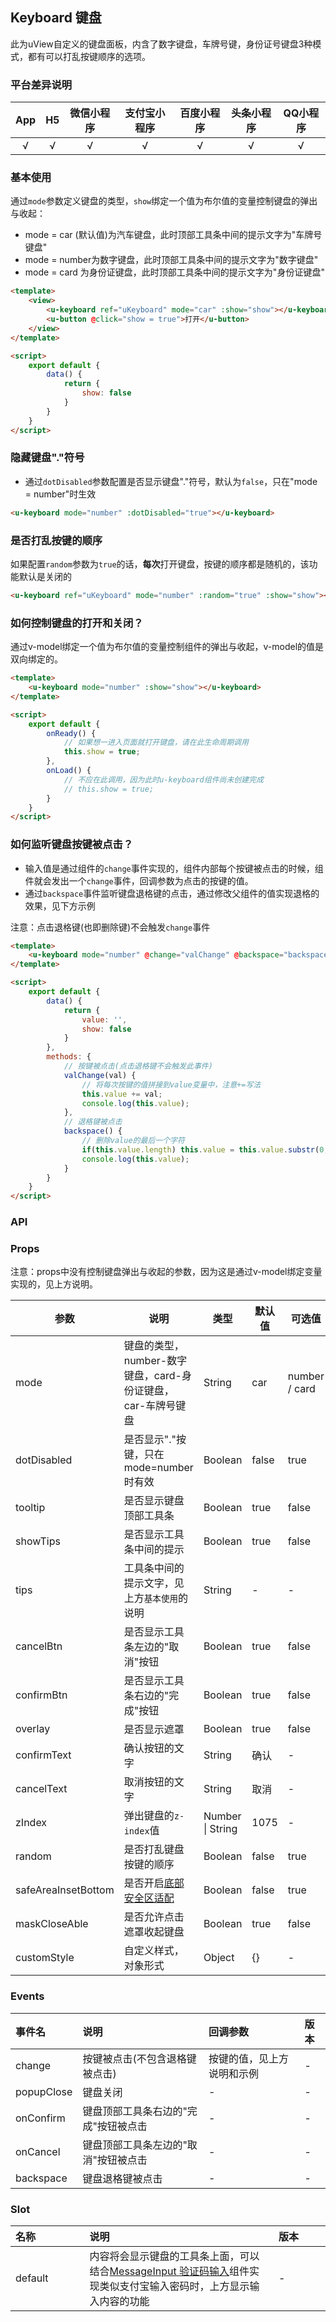 ## Keyboard 键盘 <to-api/>

<demo-model url="/pages/componentsA/keyboard/index"></demo-model>


此为uView自定义的键盘面板，内含了数字键盘，车牌号键，身份证号键盘3种模式，都有可以打乱按键顺序的选项。

### 平台差异说明

|  App  |  H5   | 微信小程序 | 支付宝小程序 | 百度小程序 | 头条小程序 | QQ小程序 |
| :---: | :---: | :--------: | :----------: | :--------: | :--------: | :------: |
|   √   |   √   |     √      |      √       |     √      |     √      |    √     |

### 基本使用


通过`mode`参数定义键盘的类型，`show`绑定一个值为布尔值的变量控制键盘的弹出与收起：
- mode = car  (默认值)为汽车键盘，此时顶部工具条中间的提示文字为"车牌号键盘"
- mode = number为数字键盘，此时顶部工具条中间的提示文字为"数字键盘"
- mode = card 为身份证键盘，此时顶部工具条中间的提示文字为"身份证键盘"

```html
<template>
	<view>
		<u-keyboard ref="uKeyboard" mode="car" :show="show"></u-keyboard>
		<u-button @click="show = true">打开</u-button>
	</view>
</template>

<script>
	export default {
		data() {
			return {
				show: false
			}
		}
	}
</script>
```

### 隐藏键盘"."符号

- 通过`dotDisabled`参数配置是否显示键盘"."符号，默认为`false`，只在"mode = number"时生效

```html
<u-keyboard mode="number" :dotDisabled="true"></u-keyboard>
```

### 是否打乱按键的顺序

如果配置`random`参数为`true`的话，**每次**打开键盘，按键的顺序都是随机的，该功能默认是关闭的

```html
<u-keyboard ref="uKeyboard" mode="number" :random="true" :show="show"></u-keyboard>
```

### 如何控制键盘的打开和关闭？

通过v-model绑定一个值为布尔值的变量控制组件的弹出与收起，v-model的值是双向绑定的。

```html
<template>
	<u-keyboard mode="number" :show="show"></u-keyboard>
</template>

<script>
	export default {
		onReady() {
			// 如果想一进入页面就打开键盘，请在此生命周期调用
			this.show = true;
		},
		onLoad() {
			// 不应在此调用，因为此时u-keyboard组件尚未创建完成
			// this.show = true;
		}
	}
</script>
```

### 如何监听键盘按键被点击？

- 输入值是通过组件的`change`事件实现的，组件内部每个按键被点击的时候，组件就会发出一个`change`事件，回调参数为点击的按键的值。  
- 通过`backspace`事件监听键盘退格键的点击，通过修改父组件的值实现退格的效果，见下方示例

注意：点击退格键(也即删除键)不会触发`change`事件

```html
<template>
	<u-keyboard mode="number" @change="valChange" @backspace="backspace" :show="show"></u-keyboard>
</template>

<script>
	export default {
		data() {
			return {
				value: '',
				show: false
			}
		},
		methods: {
			// 按键被点击(点击退格键不会触发此事件)
			valChange(val) {
				// 将每次按键的值拼接到value变量中，注意+=写法
				this.value += val;
				console.log(this.value);
			},
			// 退格键被点击
			backspace() {
				// 删除value的最后一个字符
				if(this.value.length) this.value = this.value.substr(0, this.value.length - 1);
				console.log(this.value);
			}
		}
	}
</script>
```



### API

### Props

注意：props中没有控制键盘弹出与收起的参数，因为这是通过v-model绑定变量实现的，见上方说明。

| 参数                                 | 说明                                                                                                | 类型             | 默认值 | 可选值     |
| ------------------------------------ | --------------------------------------------------------------------------------------------------- | ---------------- | ------ | ---------- |
| mode                                 | 键盘的类型，number-数字键盘，card-身份证键盘，car-车牌号键盘 | String           | car | number / card |
| dotDisabled                          | 是否显示"."按键，只在mode=number时有效       | Boolean          | false   | true      |
| tooltip                              | 是否显示键盘顶部工具条                     | Boolean          | true   | false      |
| showTips                              | 是否显示工具条中间的提示   | Boolean          | true   | false      |
| tips                                 | 工具条中间的提示文字，见上方`基本使用`的说明                                                        | String           | -      | -          |
| cancelBtn                           | 是否显示工具条左边的"取消"按钮                                                                      | Boolean          | true   | false      |
| confirmBtn                          | 是否显示工具条右边的"完成"按钮                                                                      | Boolean          | true   | false      |
| overlay                                 | 是否显示遮罩                                                                                        | Boolean          | true   | false      |
| confirmText                                 | 确认按钮的文字     | String          | 确认   | -      |
| cancelText                                 | 取消按钮的文字     | String          | 取消   | -      |
| zIndex                              | 弹出键盘的`z-index`值                       | Number \| String | 1075   | -          |
| random                               | 是否打乱键盘按键的顺序                                                                              | Boolean          | false  | true       |
| safeAreaInsetBottom            | 是否开启[底部安全区适配](/components/safeAreaInset.html#关于uview某些组件safe-area-inset参数的说明) | Boolean          | false  | true       |
| maskCloseAble                      | 是否允许点击遮罩收起键盘                    | Boolean          | true   | false      |
| customStyle                      | 自定义样式，对象形式                    | Object          | {}   | -      |


### Events

| 事件名    | 说明                                 | 回调参数                   | 版本 |
| :-------- | :----------------------------------- | :------------------------- | :--- |
| change    | 按键被点击(不包含退格键被点击)       | 按键的值，见上方说明和示例 | -    |
| popupClose    | 键盘关闭 | -                          | -    |
| onConfirm   | 键盘顶部工具条右边的"完成"按钮被点击 | -                          | -    |
| onCancel | 键盘顶部工具条左边的"取消"按钮被点击                     | -                          | -    |
| backspace | 键盘退格键被点击                     | -                          | -    |
### Slot

| 名称    | 说明                                                                                                                                               | 版本 |
| :------ | :------------------------------------------------------------------------------------------------------------------------------------------------- | :--- |
| default | 内容将会显示键盘的工具条上面，可以结合[MessageInput 验证码输入](/components/messageInput.html)组件实现类似支付宝输入密码时，上方显示输入内容的功能 | -    |


<style scoped>
h3[id=props] + table thead tr th:nth-child(2){
	width: 40%;
}

h3[id=events] + table thead tr th:nth-child(2){
	width: 40%;
}

h3[id=slot] + table thead tr th:nth-child(2){
	width: 60%;
}
</style>